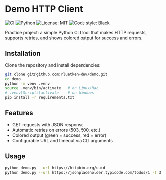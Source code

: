 # Demo HTTP Client
![CI](https://github.com/rluetken-dev/demo/actions/workflows/ci.yml/badge.svg)
![Python](https://img.shields.io/badge/python-3.12%2B-blue)
![License: MIT](https://img.shields.io/badge/License-MIT-green.svg)
![Code style: Black](https://img.shields.io/badge/code%20style-black-000000.svg)

Practice project: a simple Python CLI tool that makes HTTP requests, 
supports retries, and shows colored output for success and errors. 

## Installation
Clone the repository and install dependencies:

```bash
git clone git@github.com:rluetken-dev/demo.git
cd demo
python -m venv .venv
source .venv/bin/activate   # on Linux/Mac
# .venv\Scripts\activate    # on Windows
pip install -r requirements.txt
```

## Features
- GET requests with JSON response
- Automatic retries on errors (503, 500, etc.)
- Colored output (green = success, red = error)
- Configurable URL and timeout via CLI arguments

## Usage
```bash
python demo.py --url https://httpbin.org/uuid
python demo.py --url https://jsonplaceholder.typicode.com/todos/1 -t 3
```
